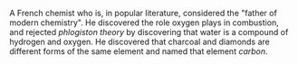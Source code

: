 A French chemist who is, in popular literature, considered the "father of modern
chemistry". He discovered the role oxygen plays in combustion, and rejected
*phlogiston theory* by discovering that water is a compound of hydrogen and
oxygen. He discovered that charcoal and diamonds are different forms of the same
element and named that element *carbon*.

